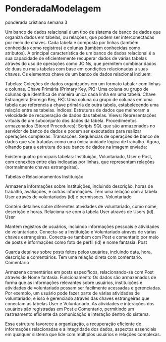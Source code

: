 # PonderadaModelagem
 ponderada cristiano semana 3

Um banco de dados relacional é um tipo de sistema de banco de dados que organiza dados em tabelas, ou relações, que podem ser interconectadas por meio de chaves. Cada tabela é composta por linhas (também conhecidas como registros) e colunas (também conhecidas como atributos). A principal característica de um banco de dados relacional é a sua capacidade de eficientemente recuperar dados de várias tabelas através do uso de operações como JOINs, que permitem combinar dados de duas ou mais tabelas com base em condições relacionadas a suas chaves.
Os elementos chave de um banco de dados relacional incluem:

Tabelas: Coleções de dados organizados em um formato tabular com linhas e colunas.
Chave Primária (Primary Key, PK): Uma coluna ou grupo de colunas que identifica de maneira única cada linha em uma tabela.
Chave Estrangeira (Foreign Key, FK): Uma coluna ou grupo de colunas em uma tabela que referencia a chave primária de outra tabela, estabelecendo uma relação entre as tabelas.
Índices: Estruturas de dados que melhoram a velocidade de recuperação de dados das tabelas.
Views: Representações virtuais de um subconjunto dos dados da tabela.
Procedimentos armazenados (Stored Procedures): Scripts SQL que são armazenados no servidor de banco de dados e podem ser executados para realizar operações complexas.
Transações: Sequências de operações de banco de dados que são tratadas como uma única unidade lógica de trabalho.
Agora, olhando para a estrutura do seu banco de dados na imagem enviada:

Existem quatro principais tabelas: Instituição, Voluntariado, User e Post, com conexões entre elas indicadas por linhas, que representam relações (normalmente chaves estrangeiras).

Tabelas e Relacionamentos
Instituição

Armazena informações sobre instituições, incluindo descrição, horas de trabalho, avaliações, e outras informações.
Tem uma relação com a tabela User através de voluntariados (id) e permissoes.
Voluntariado

Contém detalhes sobre diferentes atividades de voluntariado, como nome, descrição e horas.
Relaciona-se com a tabela User através de Users (id).
User

Mantém registros de usuários, incluindo informações pessoais e atividades de voluntariado.
Conecta-se a Instituição e Voluntariado através de várias chaves estrangeiras.
Conecta-se também com Post e comentario por meio de posts e informações como foto de perfil (id) e nome fantasia.
Post

Guarda detalhes sobre posts feitos pelos usuários, incluindo data, hora, descrição e comentários.
Tem uma relação direta com comentario.
Comentario

Armazena comentários em posts específicos, relacionando-se com Post através de Nome fantasia.
Funcionamento
Os dados são armazenados de forma que as informações relevantes sobre usuários, instituições e atividades de voluntariado possam ser facilmente acessadas e gerenciadas. Por exemplo, um usuário pode fazer parte de várias atividades de voluntariado, e isso é gerenciado através das chaves estrangeiras que conectam as tabelas User e Voluntariado. As atividades e interações dos usuários são registradas em Post e Comentario, permitindo um rastreamento eficiente da comunicação e interação dentro do sistema.

Essa estrutura favorece a organização, a recuperação eficiente de informações relacionadas e a integridade dos dados, aspectos essenciais em qualquer sistema que lide com múltiplos usuários e relações complexas.






